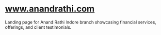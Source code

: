 # www.anandrathi.com
Landing page for Anand Rathi Indore branch showcasing financial services, offerings, and client testimonials.

